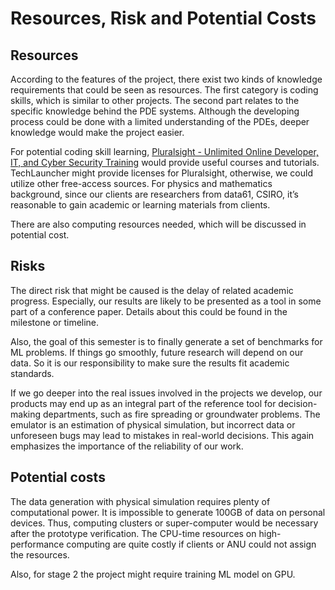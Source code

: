 # Resources, Risk and Potential Costs

## Resources

According to the features of the project, there exist two kinds of knowledge requirements that could be seen as resources. The first category is coding skills, which is similar to other projects. The second part relates to the specific knowledge behind the PDE systems. Although the developing process could be done with a limited understanding of the PDEs, deeper knowledge would make the project easier.

For potential coding skill learning, [Pluralsight - Unlimited Online Developer, IT,  and Cyber Security Training](https://www.pluralsight.com/) would provide useful courses and tutorials. TechLauncher might provide licenses for Pluralsight, otherwise, we could utilize other free-access sources. For physics and mathematics background, since our clients are researchers from data61, CSIRO, it’s reasonable to gain academic or learning materials from clients.

There are also computing resources needed, which will be discussed in potential cost.

## Risks

The direct risk that might be caused is the delay of related academic progress. Especially, our results are likely to be presented as a tool in some part of a conference paper. Details about this could be found in the milestone or timeline.

Also, the goal of this semester is to finally generate a set of benchmarks for ML problems. If things go smoothly, future research will depend on our data. So it is our responsibility to make sure the results fit academic standards.

If we go deeper into the real issues involved in the projects we develop, our products may end up as an integral part of the reference tool for decision-making departments, such as fire spreading or groundwater problems. The emulator is an estimation of physical simulation, but incorrect data or unforeseen bugs may lead to mistakes in real-world decisions. This again emphasizes the importance of the reliability of our work.

## Potential costs

The data generation with physical simulation requires plenty of computational power. It is impossible to generate 100GB of data on personal devices. Thus, computing clusters or super-computer would be necessary after the prototype verification. The CPU-time resources on high-performance computing are quite costly if clients or ANU could not assign the resources.

Also, for stage 2 the project might require training ML model on GPU.
